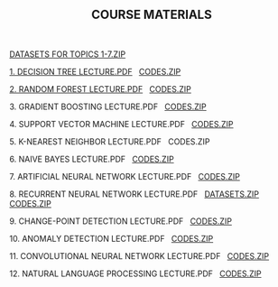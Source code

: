 <html>
  
  <center><h2>COURSE MATERIALS</h2></center>
  <br>
  <p><a href="DATASETS_TOPICS1-7.zip">DATASETS FOR TOPICS 1-7.ZIP</a></p>
  <p><a href="1. Decision Tree.pdf">1. DECISION TREE LECTURE.PDF</a>&nbsp;&nbsp;&nbsp;<a href="DECISION_TREE_CODES.zip">CODES.ZIP</a></p>
  <p><a href="2. Random Forest.pdf">2. RANDOM FOREST LECTURE.PDF</a>&nbsp;&nbsp;&nbsp;<a href="RANDOM_FOREST_CODES.zip">CODES.ZIP</a></p>
    <p>3. GRADIENT BOOSTING LECTURE.PDF&nbsp;&nbsp;&nbsp;<a href="GRADIENT_BOOSTING_CODES.zip">CODES.ZIP</a></p>
      <p>4. SUPPORT VECTOR MACHINE LECTURE.PDF&nbsp;&nbsp;&nbsp;<a href="SVM_CODES.zip">CODES.ZIP</a></p>
        <p>5. K-NEAREST NEIGHBOR LECTURE.PDF&nbsp;&nbsp;&nbsp;CODES.ZIP</p>
          <p>6. NAIVE BAYES LECTURE.PDF&nbsp;&nbsp;&nbsp;<a href="NAIVE_BAYES_CODES.zip">CODES.ZIP</a></p>
            <p>7. ARTIFICIAL NEURAL NETWORK LECTURE.PDF&nbsp;&nbsp;&nbsp;<a href="ANN_CODES.zip">CODES.ZIP</a></p>
            <p>8. RECURRENT NEURAL NETWORK LECTURE.PDF&nbsp;&nbsp;&nbsp;<a href="RNN_DATASETS.zip">DATASETS.ZIP</a>&nbsp;&nbsp;&nbsp;
              <a href="RNN_CODES.zip">CODES.ZIP</a></p>
            <p>9. CHANGE-POINT DETECTION LECTURE.PDF&nbsp;&nbsp;&nbsp;<a href="CPD_CODES.zip">CODES.ZIP</a></p>
            <p>10. ANOMALY DETECTION LECTURE.PDF&nbsp;&nbsp;&nbsp;<a href="ANOMALY_DETECTION_CODES.zip">CODES.ZIP</a></p>
            <p>11. CONVOLUTIONAL NEURAL NETWORK LECTURE.PDF&nbsp;&nbsp;&nbsp;<a href="CNN_CODES.zip">CODES.ZIP</a></p>
      <p>12. NATURAL LANGUAGE PROCESSING LECTURE.PDF&nbsp;&nbsp;&nbsp;<a href="NLP_CODES.zip">CODES.ZIP</a></p>
 </html>
